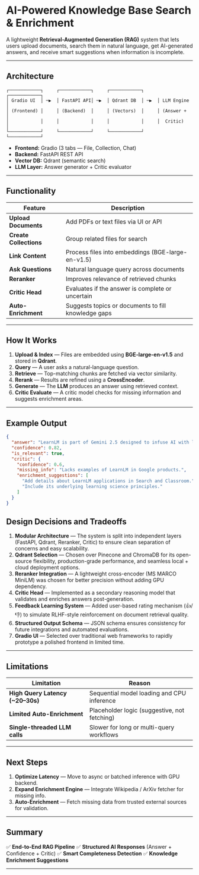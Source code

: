 # AI-Powered Knowledge Base Search & Enrichment

A lightweight **Retrieval-Augmented Generation (RAG)** system that lets users upload documents, search them in natural language, get AI-generated answers, and receive smart suggestions when information is incomplete.

---

## Architecture

```
┌────────────┐     ┌────────────┐     ┌────────────┐     ┌────────────┐
│ Gradio UI  │ ─▶  │ FastAPI API│ ─▶  │ Qdrant DB  │ ─▶  │ LLM Engine │
│ (Frontend) │     │ (Backend)  │     │ (Vectors)  │     │ (Answer +  │
│            │     │            │     │            │     │  Critic)   │
└────────────┘     └────────────┘     └────────────┘     └────────────┘
```

* **Frontend:** Gradio (3 tabs — File, Collection, Chat)
* **Backend:** FastAPI REST API
* **Vector DB:** Qdrant (semantic search)
* **LLM Layer:** Answer generator + Critic evaluator

---

## Functionality

| Feature                | Description                                         |
| ---------------------- | --------------------------------------------------- |
| **Upload Documents**   | Add PDFs or text files via UI or API                |
| **Create Collections** | Group related files for search                      |
| **Link Content**       | Process files into embeddings (BGE-large-en-v1.5)   |
| **Ask Questions**      | Natural language query across documents             |
| **Reranker**           | Improves relevance of retrieved chunks              |
| **Critic Head**        | Evaluates if the answer is complete or uncertain    |
| **Auto-Enrichment**    | Suggests topics or documents to fill knowledge gaps |

---

## How It Works

1. **Upload & Index** — Files are embedded using **BGE-large-en-v1.5** and stored in **Qdrant**.
2. **Query** — A user asks a natural-language question.
3. **Retrieve** — Top-matching chunks are fetched via vector similarity.
4. **Rerank** — Results are refined using a **CrossEncoder**.
5. **Generate** — The **LLM** produces an answer using retrieved context.
6. **Critic Evaluate** — A critic model checks for missing information and suggests enrichment areas.

---

## Example Output

```json
{
  "answer": "LearnLM is part of Gemini 2.5 designed to infuse AI with learning science principles.",
  "confidence": 0.82,
  "is_relevant": true,
  "critic": {
    "confidence": 0.6,
    "missing_info": "Lacks examples of LearnLM in Google products.",
    "enrichment_suggestions": [
      "Add details about LearnLM applications in Search and Classroom.",
      "Include its underlying learning science principles."
    ]
  }
}
```

## Design Decisions and Tradeoffs

1. **Modular Architecture** — The system is split into independent layers (FastAPI, Qdrant, Reranker, Critic) to ensure clean separation of concerns and easy scalability.
2. **Qdrant Selection** — Chosen over Pinecone and ChromaDB for its open-source flexibility, production-grade performance, and seamless local + cloud deployment options.
3. **Reranker Integration** — A lightweight cross-encoder (MS MARCO MiniLM) was chosen for better precision without adding GPU dependency.
4. **Critic Head** — Implemented as a secondary reasoning model that validates and enriches answers post-generation.
5. **Feedback Learning System** — Added user-based rating mechanism (👍/👎) to simulate RLHF-style reinforcement on document retrieval quality.
6. **Structured Output Schema** — JSON schema ensures consistency for future integrations and automated evaluations.
7. **Gradio UI** — Selected over traditional web frameworks to rapidly prototype a polished frontend in limited time.

---

## Limitations

| Limitation                        | Reason                                       |
| --------------------------------- | -------------------------------------------- |
| **High Query Latency (~20–30s)**  | Sequential model loading and CPU inference   |
| **Limited Auto-Enrichment**       | Placeholder logic (suggestive, not fetching) |
| **Single-threaded LLM calls**     | Slower for long or multi-query workflows     |

---

## Next Steps

1. **Optimize Latency** — Move to async or batched inference with GPU backend.
3. **Expand Enrichment Engine** — Integrate Wikipedia / ArXiv fetcher for missing info.
5. **Auto-Enrichment** — Fetch missing data from trusted external sources for validation.

---

## Summary

✅ **End-to-End RAG Pipeline**
✅ **Structured AI Responses** (Answer + Confidence + Critic)
✅ **Smart Completeness Detection**
✅ **Knowledge Enrichment Suggestions**

---
